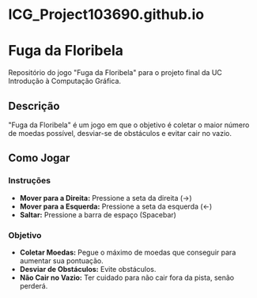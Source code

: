 # ICG_Project103690.github.io

# Fuga da Floribela 
Repositório do jogo "Fuga da Floribela" para o projeto final da UC Introdução à Computação Gráfica.

## Descrição

"Fuga da Floribela" é um jogo em que o objetivo é coletar o maior número de moedas possível, desviar-se de obstáculos e evitar cair no vazio.
## Como Jogar

### Instruções

- **Mover para a Direita:** Pressione a seta da direita (→)
- **Mover para a Esquerda:** Pressione a seta da esquerda (←)
- **Saltar:** Pressione a barra de espaço (Spacebar)

### Objetivo

- **Coletar Moedas:** Pegue o máximo de moedas que conseguir para aumentar sua pontuação.
- **Desviar de Obstáculos:** Evite obstáculos.
- **Não Cair no Vazio:** Ter cuidado para não cair fora da pista, senão perderá.

